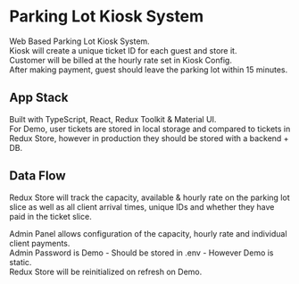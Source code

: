 # Parking Lot Kiosk System

Web Based Parking Lot Kiosk System.  
Kiosk will create a unique ticket ID for each guest and store it.  
Customer will be billed at the hourly rate set in Kiosk Config.  
After making payment, guest should leave the parking lot within 15 minutes.

## App Stack

Built with TypeScript, React, Redux Toolkit & Material UI.  
For Demo, user tickets are stored in local storage and compared to tickets in Redux Store, however in production they should be stored with a backend + DB.

## Data Flow

Redux Store will track the capacity, available & hourly rate on the parking lot slice as well as all client arrival times, unique IDs and whether they have paid in the ticket slice.

Admin Panel allows configuration of the capacity, hourly rate and individual client payments.  
Admin Password is Demo - Should be stored in .env - However Demo is static.  
Redux Store will be reinitialized on refresh on Demo.
